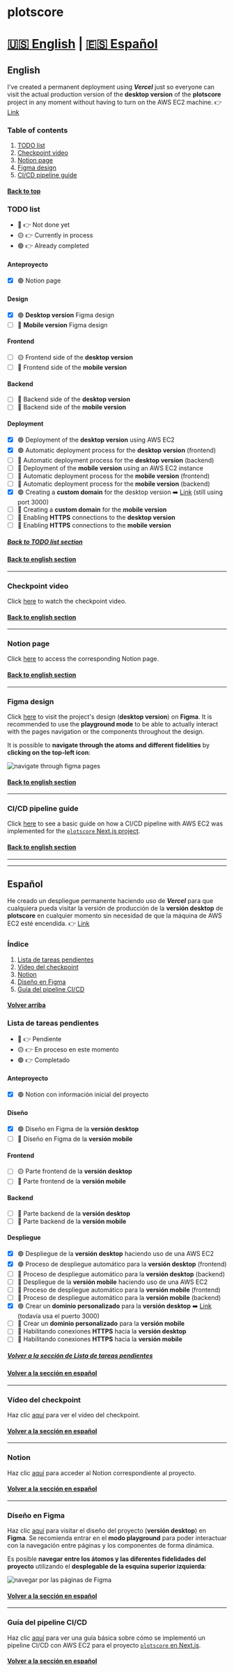 # plotscore

# [:us: English](#english) | [:es: Español](#español)

## English

I've created a permanent deployment using ***Vercel*** just so everyone can visit the actual production version of the **desktop version** of the **plotscore** project in any moment without having to turn on the AWS EC2 machine. :point_right: [Link](https://plotscore-desktop.vercel.app/)

### Table of contents

1. [TODO list](#todo-list)
2. [Checkpoint video](#checkpoint-video)
3. [Notion page](#notion-page)
4. [Figma design](#figma-design)
5. [CI/CD pipeline guide](#cicd-pipeline-guide)

#### [Back to top](#plotscore)

### TODO list

- :red_circle: :point_right: Not done yet
- :yellow_circle: :point_right: Currently in process
- :green_circle: :point_right: Already completed

#### Anteproyecto

- [x] :green_circle: Notion page

#### Design

- [x] :green_circle: **Desktop version** Figma design
- [ ] :red_circle: **Mobile version** Figma design

#### Frontend

- [ ] :yellow_circle: Frontend side of the **desktop version**
- [ ] :red_circle: Frontend side of the **mobile version**

#### Backend

- [ ] :red_circle: Backend side of the **desktop version**
- [ ] :red_circle: Backend side of the **mobile version**

#### Deployment

- [x] :green_circle: Deployment of the **desktop version** using AWS EC2
- [x] :green_circle: Automatic deployment process for the **desktop version** (frontend)
- [ ] :red_circle: Automatic deployment process for the **desktop version** (backend)
- [ ] :red_circle: Deployment of the **mobile version** using an AWS EC2 instance
- [ ] :red_circle: Automatic deployment process for the **mobile version** (frontend)
- [ ] :red_circle: Automatic deployment process for the **mobile version** (backend)
- [x] :green_circle: Creating a **custom domain** for the desktop version :arrow_right: [Link](http://plotscore-desktop.duckdns.org:3000/) (still using port 3000)
- [ ] :red_circle: Creating a **custom domain** for the **mobile version**
- [ ] :red_circle: Enabling **HTTPS** connections to the **desktop version**
- [ ] :red_circle: Enabling **HTTPS** connections to the **mobile version**

##### [Back to TODO list section](#todo-list)

#### [Back to english section](#english)

---

### Checkpoint video

Click [here](https://youtu.be/hsr6cpZhtYg) to watch the checkpoint video.

#### [Back to english section](#english)

---

### Notion page

Click [here](https://christian-millan-soria.notion.site/plotscore-7b99f56524704e96b75dc91d74cd3039) to access the corresponding Notion page.

#### [Back to english section](#english)

---

### Figma design

Click [here](https://www.figma.com/file/n4SCBhfrSxQZoQCxgk3bT0/plotscore---desktop-version?type=design&node-id=496%3A206&mode=design&t=YNZIFAdL6cYdkgz7-1) to visit the project's design (**desktop version**) on **Figma**. It is recommended to use the **playground mode** to be able to actually interact with the pages navigation or the components throughout the design.

It is possible to **navigate through the atoms and different fidelities** by **clicking on the top-left icon**:

![navigate through figma pages](./readme-img/image.png)

#### [Back to english section](#english)

---

### CI/CD pipeline guide

Click [here](https://github.com/cmilsor245/plotscore/tree/main/.aws/guides/english/README.md) to see a basic guide on how a CI/CD pipeline with AWS EC2 was implemented for the [`plotscore`  Next.js project](https://github.com/cmilsor245/plotscore/tree/main/desktop/frontend).

#### [Back to english section](#english)

---

---

## Español

He creado un despliegue permanente haciendo uso de ***Vercel*** para que cualquiera pueda visitar la versión de producción de la **versión desktop** de **plotscore** en cualquier momento sin necesidad de que la máquina de AWS EC2 esté encendida. :point_right: [Link](https://plotscore-desktop.vercel.app/)

### Índice

1. [Lista de tareas pendientes](#lista-de-tareas-pendientes)
2. [Vídeo del checkpoint](#vídeo-del-checkpoint)
3. [Notion](#notion)
4. [Diseño en Figma](#diseño-en-figma)
5. [Guía del pipeline CI/CD](#guía-del-pipeline-cicd)

#### [Volver arriba](#plotscore)

### Lista de tareas pendientes

- :red_circle: :point_right: Pendiente
- :yellow_circle: :point_right: En proceso en este momento
- :green_circle: :point_right: Completado

#### Anteproyecto

- [x] :green_circle: Notion con información inicial del proyecto

#### Diseño

- [x] :green_circle: Diseño en Figma de la **versión desktop**
- [ ] :red_circle: Diseño en Figma de la **versión mobile**

#### Frontend

- [ ] :yellow_circle: Parte frontend de la **versión desktop**
- [ ] :red_circle: Parte frontend de la **versión mobile**

#### Backend

- [ ] :red_circle: Parte backend de la **versión desktop**
- [ ] :red_circle: Parte backend de la **versión mobile**

#### Despliegue

- [x] :green_circle: Despliegue de la **versión desktop** haciendo uso de una AWS EC2
- [x] :green_circle: Proceso de despliegue automático para la **versión desktop** (frontend)
- [ ] :red_circle: Proceso de despliegue automático para la **versión desktop** (backend)
- [ ] :red_circle: Despliegue de la **versión mobile** haciendo uso de una AWS EC2
- [ ] :red_circle: Proceso de despliegue automático para la **versión mobile** (frontend)
- [ ] :red_circle: Proceso de despliegue automático para la **versión mobile** (backend)
- [x] :green_circle: Crear un **dominio personalizado** para la **versión desktop** :arrow_right: [Link](http://plotscore-desktop.duckdns.org:3000/) (todavía usa el puerto 3000)
- [ ] :red_circle: Crear un **dominio personalizado** para la **versión mobile**
- [ ] :red_circle: Habilitando conexiones **HTTPS** hacia la **versión desktop**
- [ ] :red_circle: Habilitando conexiones **HTTPS** hacia la **versión mobile**

##### [Volver a la sección de Lista de tareas pendientes](#lista-de-tareas-pendientes)

#### [Volver a la sección en español](#español)

---

### Vídeo del checkpoint

Haz clic [aquí](https://youtu.be/hsr6cpZhtYg) para ver el video del checkpoint.

#### [Volver a la sección en español](#español)

---

### Notion

Haz clic [aquí](https://christian-millan-soria.notion.site/plotscore-93a62f5a1acf4c7289b809359ff0ccff) para acceder al Notion correspondiente al proyecto.

#### [Volver a la sección en español](#español)

---

### Diseño en Figma

Haz clic [aquí](https://www.figma.com/file/n4SCBhfrSxQZoQCxgk3bT0/plotscore---desktop-version?type=design&node-id=496%3A206&mode=design&t=YNZIFAdL6cYdkgz7-1) para visitar el diseño del proyecto (**versión desktop**) en **Figma**. Se recomienda entrar en el **modo playground** para poder interactuar con la navegación entre páginas y los componentes de forma dinámica.

Es posible **navegar entre los átomos y las diferentes fidelidades del proyecto** utilizando el **desplegable de la esquina superior izquierda**:

![navegar por las páginas de Figma](./readme-img/image.png)

#### [Volver a la sección en español](#español)

---

### Guía del pipeline CI/CD

Haz clic [aquí](https://github.com/cmilsor245/plotscore/tree/main/.aws/guides/spanish/README.md) para ver una guía básica sobre cómo se implementó un pipeline CI/CD con AWS EC2 para el proyecto [`plotscore` en Next.js](https://github.com/cmilsor245/plotscore/tree/main/desktop/frontend).

#### [Volver a la sección en español](#español)
